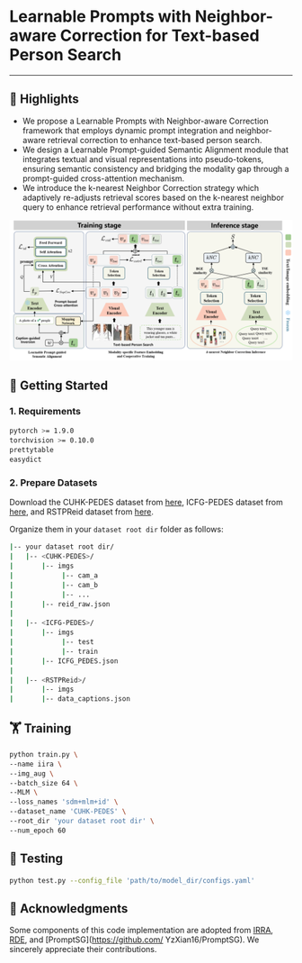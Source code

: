# Learnable Prompts with Neighbor-aware Correction for Text-based Person Search

---

## 🌟 Highlights
- We propose a Learnable Prompts with Neighbor-aware Correction framework that employs dynamic prompt integration and neighbor-aware retrieval correction to enhance text-based person search.
- We design a Learnable Prompt-guided Semantic Alignment module that integrates textual and visual representations into pseudo-tokens, ensuring semantic consistency and bridging the modality gap through a prompt-guided cross-attention mechanism.
- We introduce the  k-nearest Neighbor Correction strategy which adaptively re-adjusts retrieval scores based on the k-nearest neighbor query to enhance retrieval performance without extra training.

![LPNC Framework](image/LPNC.png)


## 🚀 Getting Started
### 1. Requirements
```bash
pytorch >= 1.9.0
torchvision >= 0.10.0
prettytable
easydict
```


### 2. Prepare Datasets

Download the CUHK-PEDES dataset from [here](https://github.com/ShuangLI59/Person-Search-with-Natural-Language-Description), ICFG-PEDES dataset from [here](https://github.com/ShuangLI59/Person-Search-with-Natural-Language-Description), and RSTPReid dataset from [here](https://github.com/NjtechCVLab/RSTPReid-Dataset).

Organize them in your `dataset root dir` folder as follows:

```bash
|-- your dataset root dir/
|   |-- <CUHK-PEDES>/
|       |-- imgs
|            |-- cam_a
|            |-- cam_b
|            |-- ...
|       |-- reid_raw.json
|
|   |-- <ICFG-PEDES>/
|       |-- imgs
|            |-- test
|            |-- train
|       |-- ICFG_PEDES.json
|
|   |-- <RSTPReid>/
|       |-- imgs
|       |-- data_captions.json
```

## 🏋️ Training
```bash
python train.py \
--name iira \
--img_aug \
--batch_size 64 \
--MLM \
--loss_names 'sdm+mlm+id' \
--dataset_name 'CUHK-PEDES' \
--root_dir 'your dataset root dir' \
--num_epoch 60
```

## 🧪 Testing
```bash
python test.py --config_file 'path/to/model_dir/configs.yaml'
```

## 🙏 Acknowledgments

Some components of this code implementation are adopted from [IRRA](https://github.com/anosorae/IRRA), [RDE](https://github.com/QinYang79/RDE), and [PromptSG](https://github.com/ YzXian16/PromptSG). We sincerely appreciate their contributions.




